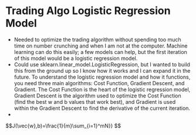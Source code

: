 # Trading Algo Logistic Regression Model

- Needed to optimize the trading algorithm without spending too much time on number crunching and when I am not at the computer. Machine learning can do this easily; a few models can help, but the first iteration of this model would be a logistic regression model.
- Could use sklearn.linear_model.LogisticRegression, but I wanted to build this from the ground up so I know how it works and I can expand it in the future. To understand the logistic regression model and how it functions, you need three main algorithms: Cost Function, Gradient Descent, and Gradient. The Cost Function is the heart of the logistic regression model, Gradient Descent is the algorithm used to optimize the Cost Function (find the best w and b values that work best), and Gradient is used within the Gradient Descent to find the derivative of the current iteration.
- 

$$J(\vec{w},b)=\frac{1}{m}\sum_{i=1}^mN}} $$
